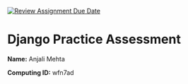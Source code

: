 [![Review Assignment Due Date](https://classroom.github.com/assets/deadline-readme-button-22041afd0340ce965d47ae6ef1cefeee28c7c493a6346c4f15d667ab976d596c.svg)](https://classroom.github.com/a/bknTyRar)
# Django Practice Assessment

__Name:__ Anjali Mehta

__Computing ID:__ wfn7ad

